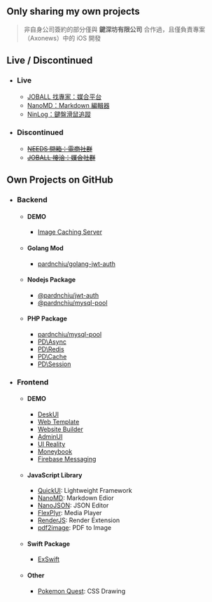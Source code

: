 ## Only sharing my own projects

> 非自身公司簽約的部分僅與 **鍵深坊有限公司** 合作過，且僅負責專案（Axonews）中的 iOS 開發

## Live / Discontinued

- ### Live
  - [JOBALL 找專家：媒合平台](https://joball.tw)
  - [NanoMD：Markdown 編輯器](https://apps.apple.com/us/app/nanomd-markdown-%E7%B7%A8%E8%BC%AF%E5%99%A8/id6740427920)
  - [NinLog：鍵盤滑鼠追蹤](https://apps.apple.com/tw/app/ninlog-%E9%8D%B5%E7%9B%A4%E6%BB%91%E9%BC%A0%E8%BF%BD%E8%B9%A4/id6741706238)
- ### Discontinued
  - <s>[NEEDS 開箱：電商社群](https://appadvice.com/app/e9-96-8b-e7-ae-b1/1460355322.amp)</s>
  - <s>[JOBALL 接洽：媒合社群](https://appadvice.com/app/joball-e6-8e-a5-e6-b4-bd/1272878907.amp)</s>

## Own Projects on GitHub

- ### Backend
  - #### DEMO
    - [Image Caching Server](https://github.com/pardnchiu/image-caching-server)
  - #### Golang Mod
    - [pardnchiu/golang-jwt-auth](https://github.com/pardnchiu/golang-jwt-auth)
  - #### Nodejs Package
    - [@pardnchiu/jwt-auth](https://github.com/pardnchiu/nodejs-jwt-auth)
    - [@pardnchiu/mysql-pool](https://github.com/pardnchiu/nodejs-mysql-pool)
  - #### PHP Package
    - [pardnchiu/mysql-pool](https://github.com/pardnchiu/php-mysql-pool)
    - [PD\Async](https://github.com/pardnchiu/php-async)
    - [PD\Redis](https://github.com/pardnchiu/php-redis)
    - [PD\Cache](https://github.com/pardnchiu/php-cache)
    - [PD\Session](https://github.com/pardnchiu/php-session)
- ### Frontend
  - #### DEMO
    - [DeskUI](https://github.com/pardnchiu/DeskUI)
    - [Web Template](https://pardn.io/web-template)
    - [Website Builder](https://github.com/pardnchiu/website-builder)
    - [AdminUI](https://demo-admin.pardn.io)
    - [UI Reality](https://github.com/pardnchiu/swift-UI-reality)
    - [Moneybook](https://github.com/pardnchiu/ios-moneybook)
    - [Firebase Messaging](https://github.com/pardnchiu/ios-firebase-messaging)
  - #### JavaScript Library
    - [QuickUI](https://quickui.pardn.io): Lightweight Framework
    - [NanoMD](https://nanomd.pardn.io): Markdown Edior
    - [NanoJSON](https://nanojson.pardn.io): JSON Editor
    - [FlexPlyr](https://flexplyr.pardn.io): Media Player
    - [RenderJS](https://renderjs.pardn.io): Render Extension
    - [pdf2image](https://pardn.io/pdf2image): PDF to Image
  - #### Swift Package
    - [ExSwift](https://github.com/pardnchiu/ExSwift)
  - #### Other
    - [Pokemon Quest](https://github.com/pardnchiu/css-pokemon-quest): CSS Drawing
